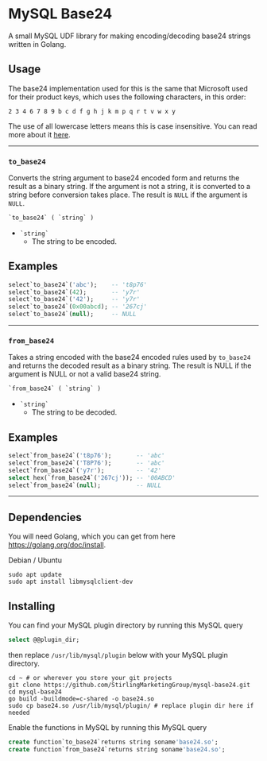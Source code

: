 # MySQL Base24

A small MySQL UDF library for making encoding/decoding base24 strings written in Golang.

## Usage

The base24 implementation used for this is the same that Microsoft used for their product keys, which uses the following characters, in this order:
```
2 3 4 6 7 8 9 b c d f g h j k m p q r t v w x y
```
The use of all lowercase letters means this is case insensitive. You can read more about it [here](https://news.ycombinator.com/item?id=22429809).

---

### `to_base24`

Converts the string argument to base24 encoded form and returns the result as a binary string. If the argument is not a string, it is converted to a string before conversion takes place. The result is `NULL` if the argument is `NULL`.

```sql
`to_base24` ( `string` )
```

 - `` `string` ``
   - The string to be encoded.

## Examples

```sql
select`to_base24`('abc');    -- 't8p76'
select`to_base24`(42);       -- 'y7r'
select`to_base24`('42');     -- 'y7r'
select`to_base24`(0x00abcd); -- '267cj'
select`to_base24`(null);     -- NULL
```
---

### `from_base24`

Takes a string encoded with the base24 encoded rules used by `to_base24` and returns the decoded result as a binary string. The result is NULL if the argument is NULL or not a valid base24 string.

```sql
`from_base24` ( `string` )
```

 - `` `string` ``
   - The string to be decoded.

## Examples

```sql
select`from_base24`('t8p76');       -- 'abc'
select`from_base24`('T8P76');       -- 'abc'
select`from_base24`('y7r');         -- '42'
select hex(`from_base24`('267cj')); -- '00ABCD'
select`from_base24`(null);          -- NULL
```
---

## Dependencies

You will need Golang, which you can get from here https://golang.org/doc/install.

Debian / Ubuntu

```shell
sudo apt update
sudo apt install libmysqlclient-dev
```

## Installing

You can find your MySQL plugin directory by running this MySQL query

```sql
select @@plugin_dir;
```

then replace `/usr/lib/mysql/plugin` below with your MySQL plugin directory.

```shell
cd ~ # or wherever you store your git projects
git clone https://github.com/StirlingMarketingGroup/mysql-base24.git
cd mysql-base24
go build -buildmode=c-shared -o base24.so
sudo cp base24.so /usr/lib/mysql/plugin/ # replace plugin dir here if needed
```

Enable the functions in MySQL by running this MySQL query

```sql
create function`to_base24`returns string soname'base24.so';
create function`from_base24`returns string soname'base24.so';
```